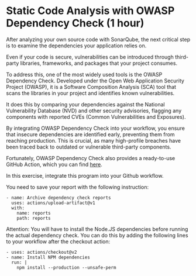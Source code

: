 # Static Code Analysis with OWASP Dependency Check (1 hour)

After analyzing your own source code with SonarQube, the next critical step is to examine the dependencies your application relies on. 

Even if your code is secure, vulnerabilities can be introduced through third-party libraries, frameworks, and packages that your project consumes.

To address this, one of the most widely used tools is the OWASP Dependency Check. Developed under the Open Web Application Security Project (OWASP), it is a Software Composition Analysis (SCA) tool that scans the libraries in your project and identifies known vulnerabilities. 

It does this by comparing your dependencies against the National Vulnerability Database (NVD) and other security advisories, flagging any components with reported CVEs (Common Vulnerabilities and Exposures).

By integrating OWASP Dependency Check into your workflow, you ensure that insecure dependencies are identified early, preventing them from reaching production. This is crucial, as many high-profile breaches have been traced back to outdated or vulnerable third-party components.

Fortunately, OWASP Dependency Check also provides a ready-to-use GitHub Action, which you can find [here](https://github.com/Sburris/dependency-check-action).

In this exercise, integrate this program into your Github workflow.

You need to save your report with the following instruction:

    - name: Archive dependency check reports
      uses: actions/upload-artifact@v1
      with:
        name: reports
        path: reports

Attention: You will have to install the Node.JS dependencies before running the actual dependency check. You can do this by adding the following lines to your workflow after the checkout action:

    - uses: actions/checkout@v2
    - name: Install NPM dependencies
      run: |
        npm install --production --unsafe-perm
